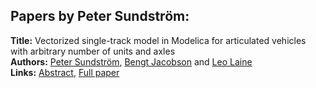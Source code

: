 <h2>Papers by Peter Sundström:</h2>
<p>
<b>Title:</b> Vectorized single-track model in Modelica for articulated vehicles with arbitrary number of units and axles<br />
<b>Authors:</b> <a href="../authors/author_297.html">Peter Sundström</a>, <a href="../authors/author_140.html">Bengt Jacobson</a> and <a href="../authors/author_185.html">Leo Laine</a><br />
<b>Links:</b> <a href="../abstracts/abstract_28.pdf">Abstract</a>, <a href="../submissions/ECP14096265_SundstromJacobsonLaine.pdf">Full paper</a>
</p>
